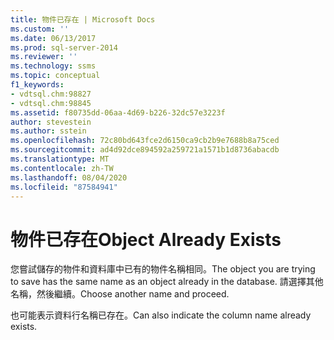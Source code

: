 ```yaml
---
title: 物件已存在 | Microsoft Docs
ms.custom: ''
ms.date: 06/13/2017
ms.prod: sql-server-2014
ms.reviewer: ''
ms.technology: ssms
ms.topic: conceptual
f1_keywords:
- vdtsql.chm:98827
- vdtsql.chm:98845
ms.assetid: f80735dd-06aa-4d69-b226-32dc57e3223f
author: stevestein
ms.author: sstein
ms.openlocfilehash: 72c80bd643fce2d6150ca9cb2b9e7688b8a75ced
ms.sourcegitcommit: ad4d92dce894592a259721a1571b1d8736abacdb
ms.translationtype: MT
ms.contentlocale: zh-TW
ms.lasthandoff: 08/04/2020
ms.locfileid: "87584941"
---
```

# <a name="object-already-exists"></a><span data-ttu-id="f87a1-102">物件已存在</span><span class="sxs-lookup"><span data-stu-id="f87a1-102">Object Already Exists</span></span>
  <span data-ttu-id="f87a1-103">您嘗試儲存的物件和資料庫中已有的物件名稱相同。</span><span class="sxs-lookup"><span data-stu-id="f87a1-103">The object you are trying to save has the same name as an object already in the database.</span></span> <span data-ttu-id="f87a1-104">請選擇其他名稱，然後繼續。</span><span class="sxs-lookup"><span data-stu-id="f87a1-104">Choose another name and proceed.</span></span>  
  
 <span data-ttu-id="f87a1-105">也可能表示資料行名稱已存在。</span><span class="sxs-lookup"><span data-stu-id="f87a1-105">Can also indicate the column name already exists.</span></span>  
  
  
